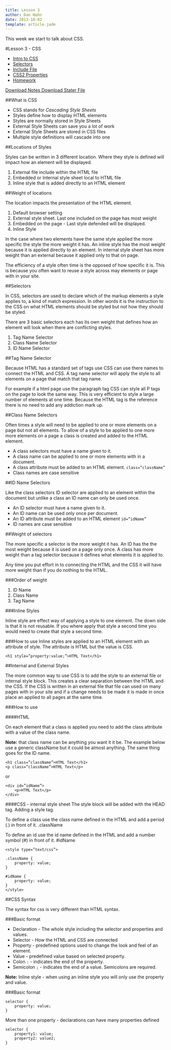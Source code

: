 ```yaml
---
title: Lesson 3
author: Dan Hahn
date: 2013-10-02
template: article.jade
---
```


This week we start to talk about CSS.

<span class="more"></span>

#Lesson 3 - CSS

* [Intro to CSS]()
* [Selectors](selectors.html)
* [Include File](include.html)
* [CSS2 Properties](css.html)
* [Homework](homework.html)

[Download Notes <i class="icon-download-alt icon-white"></i>](week3-notes.zip)[Download Stater File <i class="icon-download-alt icon-white"></i>](week3.zip)

##What is CSS

* CSS stands for *Cascading Style Sheets*
* Styles define how to display HTML elements
* Styles are normally stored in Style Sheets
* External Style Sheets can save you a lot of work
* External Style Sheets are stored in CSS files
* Multiple style definitions will cascade into one

##Locations of Styles

Styles can be written in 3 different location.  Where they style is defined will impact how an element will be displayed. 

1. External file include within the HTML file
2. Embedded or Internal style sheet local to HTML file
3. Inline style that is added directly to an HTML element

##Weight of locations 

The location impacts the presentation of the HTML element. 

1. Default browser setting
2. External style sheet.  Last one included on the page has most weight
3. Embedded on the page - Last style defended will be displayed.
4. Inline Style

In the case where two elements have the same style applied the more specific the style the more weight it has.  An inline style has the most weight because it is applied directly to an element. In internal style sheet has more weight than an external because it applied only to that on page. 

The efficiency of a style often time is the opposed of how specific it is.  This is because you often want to reuse a style across may elements or page with in your site.

##Selectors

In CSS, selectors are used to declare which of the markup elements a style applies to, a kind of match expression.  In other words it is the instruction to the CSS on what HTML elements should be styled but not how they should be styled.  

There are 3 basic selectors each has its own weight that defines how an element will look when there are conflicting styles.

1. Tag Name Selector
2. Class Name Selector 
3. ID Name Selector

##Tag Name Selector

Because HTML has a standard set of tags use CSS can use there names to connect the HTML and CSS.  A tag name selector will apply the style to all elements on a page that match that tag name.  

For example if a html page use the paragraph tag CSS can style all P tags on the page to look the same way.  This is very efficient to style a large number of elements at one time.  Because the HTML tag is the reference there is no need to add any addiction mark up. 

##Class Name Selectors

Often times a style will need to be applied to one or more elements on a page but not all elements.  To allow of a style to be applied to one more more elements on a page a class is created and added to the HTML element.  

* A class selectors must have a name given to it. 
* A class name can be applied to one or more elements with in a document.  
* A class attribute must be added to an HTML element.  `class=”className”`
* Class names are case sensitive

##ID Name Selectors

Like the class selectors ID selector are applied to an element within the document but unlike a class an ID name can only be used once.

* An ID selector must have a name given to it.
* An ID name can be used only once per document.
* An ID attribute must be added to an HTML element `id=”idName”`
* ID names are case sensitive

##Weight of selectors

The more specific a selector is the more weight it has.  An ID has the the most weight because it is used on a page only once.  A class has more weight than a tag selector because it defines what elements it is applied to.

Any time you put effort in to connecting the HTML and the CSS it will have more weight than if you do nothing to the HTML. 

###Order of weight
1. ID Name 
2. Class Name
3. Tag Name

###Inline Styles

Inline style are effect way of applying a style to one element.  The down side is that it is not reusable.  If you where apply that style a second time you would need to create that style a second time.  

###How to use 
Inline styles are applied to an HTML element with an attribute of style.  The attribute is HTML but the value is CSS. 

	<h1 style=”property:value;”>HTML Text</h1>

##Internal and External Styles

The more common way to use CSS is to add the style to an external file or internal style block.  This creates a clear separation between the HTML and the CSS.  If the CSS is written in an external file that file can used on many pages with in your site and if a change needs to be made it is made in once place an applied to all pages at the same time.  

###How to use

####HTML

On each element that a class is applied you need to add the class attribute with a value of the class name.  

**Note:** that class name can be anything you want it it be.  The example below use a generic className but it could be almost anything.  The same thing goes for the ID name.

	<h1 class=”className”>HTML Text</h1>
	<p class=”className”>HTML Text</p>

or 

	<div id=”idName”>
		<p>HTML Text</p>
	</div>

####CSS - internal style sheet
The style block will be added with the HEAD tag.  Adding a style tag.

To define a class use the class name defined in the HTML and add a period (.) in front of it. .className

To define an id use the id name defined in the HTML and add a number symbol (#) in front of it. #idName


	<style type=”text/css”>

	.className {
		property: value;
	}

	#idName {
		property: value;
	}
	</style>

##CSS Syntax 

The syntax for css is very different than HTML syntax.  

###Basic format 

* Declaration - The whole style including the selector and properties and values.
* Selector - How the HTML and CSS are connected
* Property - predefined options used to change the look and feel of an element.
* Value - predefined value based on selected property.
* Colon `:` - indicates the end of the property.
* Semicolon `;` - indicates the end of a value.  Semicolons are required.

**Note:** Inline style - when using an inline style you will only use the property and value.

###Basic format

	selector {
		property: value;	
	} 


More than one property - declarations can have many properties defined

	selector {
		property1: value;
		property2: value2;
	}

